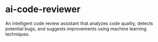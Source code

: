 # ai-code-reviewer
An intelligent code review assistant that analyzes code quality, detects potential bugs, and suggests improvements using machine learning techniques.
